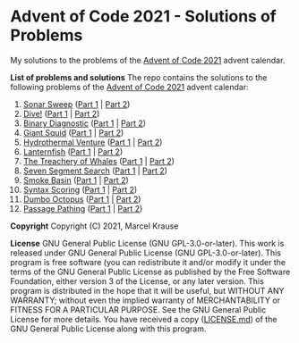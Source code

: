 # Advent of Code 2021 - Solutions of Problems

My solutions to the problems of the [Advent of Code 2021](https://adventofcode.com/2021) advent calendar.

**List of problems and solutions**
The repo contains the solutions to the following problems of the [Advent of Code 2021](https://adventofcode.com/2021) advent calendar:
1. [Sonar Sweep](https://adventofcode.com/2021/day/1) ([Part 1](Day01-01.py) | [Part 2](Day01-02.py))
2. [Dive!](https://adventofcode.com/2021/day/2) ([Part 1](Day02-01.py) | [Part 2](Day02-02.py))
3. [Binary Diagnostic](https://adventofcode.com/2021/day/3) ([Part 1](Day03-01.py) | [Part 2](Day03-02.py))
4. [Giant Squid](https://adventofcode.com/2021/day/4) ([Part 1](Day04-01.py) | [Part 2](Day04-02.py))
5. [Hydrothermal Venture](https://adventofcode.com/2021/day/5) ([Part 1](Day05-01.py) | [Part 2](Day05-02.py))
6. [Lanternfish](https://adventofcode.com/2021/day/6) ([Part 1](Day06-01.py) | [Part 2](Day06-02.py))
7. [The Treachery of Whales](https://adventofcode.com/2021/day/7) ([Part 1](Day07-01.py) | [Part 2](Day07-02.py))
8. [Seven Segment Search](https://adventofcode.com/2021/day/8) ([Part 1](Day08-01.py) | [Part 2](Day08-02.py))
9. [Smoke Basin](https://adventofcode.com/2021/day/9) ([Part 1](Day09-01.py) | [Part 2](Day09-02.py))
10. [Syntax Scoring](https://adventofcode.com/2021/day/10) ([Part 1](Day10-01.py) | [Part 2](Day10-02.py))
11. [Dumbo Octopus](https://adventofcode.com/2021/day/11) ([Part 1](Day11-01.py) | [Part 2](Day11-02.py))
12. [Passage Pathing](https://adventofcode.com/2021/day/12) ([Part 1](Day12-01.py) | [Part 2](Day12-02.py))
<!--
13. [](https://adventofcode.com/2021/day/13) ([Part 1](Day13-01.py) | [Part 2](Day13-02.py))
14. [](https://adventofcode.com/2021/day/14) ([Part 1](Day14-01.py) | [Part 2](Day14-02.py))
15. [](https://adventofcode.com/2021/day/15) ([Part 1](Day15-01.py) | [Part 2](Day15-02.py))
16. [](https://adventofcode.com/2021/day/16) ([Part 1](Day16-01.py) | [Part 2](Day16-02.py))
17. [](https://adventofcode.com/2021/day/17) ([Part 1](Day17-01.py) | [Part 2](Day17-02.py))
18. [](https://adventofcode.com/2021/day/18) ([Part 1](Day18-01.py) | [Part 2](Day18-02.py))
19. [](https://adventofcode.com/2021/day/19) ([Part 1](Day19-01.py) | [Part 2](Day19-02.py))
20. [](https://adventofcode.com/2021/day/20) ([Part 1](Day20-01.py) | [Part 2](Day20-02.py))
21. [](https://adventofcode.com/2021/day/21) ([Part 1](Day21-01.py) | [Part 2](Day21-02.py))
22. [](https://adventofcode.com/2021/day/22) ([Part 1](Day22-01.py) | [Part 2](Day22-02.py))
23. [](https://adventofcode.com/2021/day/23) ([Part 1](Day23-01.py) | [Part 2](Day23-02.py))
24. [](https://adventofcode.com/2021/day/24) ([Part 1](Day24-01.py) | [Part 2](Day24-02.py))
25. [](https://adventofcode.com/2021/day/25) ([Part 1](Day25-01.py))
-->

**Copyright**
Copyright (C) 2021, Marcel Krause

**License**
GNU General Public License (GNU GPL-3.0-or-later). This work is released under GNU General Public License (GNU GPL-3.0-or-later). This program is free software (you can redistribute it and/or modify it under the terms of the GNU General Public License as published by the Free Software Foundation, either version 3 of the License, or any later version. This program is distributed in the hope that it will be useful, but WITHOUT ANY WARRANTY; without even the implied warranty of MERCHANTABILITY or FITNESS FOR A PARTICULAR PURPOSE. See the GNU General Public License for more details. You have received a copy ([LICENSE.md](LICENSE.md)) of the GNU General Public License along with this program.
